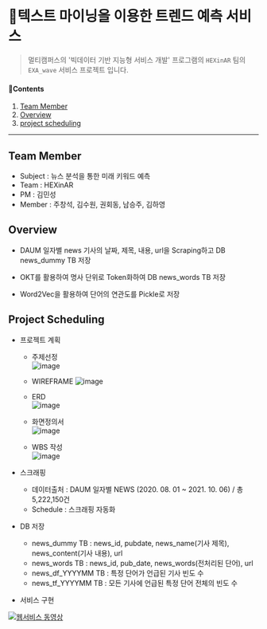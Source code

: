 # 📰텍스트 마이닝을 이용한 트렌드 예측 서비스

> 멀티캠퍼스의 '빅데이터 기반 지능형 서비스 개발' 프로그램의 `HEXinAR` 팀의 `EXA_wave` 서비스 프로젝트 입니다.



#### 📑Contents

1. [Team Member](#idx1)
2. [Overview](#idx2)
3. [project scheduling](#idx3)



------

## Team Member<a id="idx1"></a> 

* Subject : 뉴스 분석을 통한 미래 키워드 예측
* Team : HEXinAR
* PM : 김민성
* Member : 주창석, 김수원, 권회동, 남승주, 김하영



## Overview<a id="idx2"></a>

* DAUM 일자별 news 기사의 날짜, 제목, 내용, url을 Scraping하고 DB news_dummy TB 저장

  

* OKT를 활용하여 명사 단위로 Token화하여 DB news_words TB 저장



* Word2Vec을 활용하여 단어의 연관도를 Pickle로 저장


## Project Scheduling<a id="idx3"></a>

* 프로젝트 계획

  - 주제선정  
  ![image](https://user-images.githubusercontent.com/85272350/136386032-597bf1f1-1285-49a9-8081-007b145243d6.png)

  - WIREFRAME
  ![image](https://user-images.githubusercontent.com/85272350/136385832-1c6b57de-f5f6-4a42-ba17-00af57232c87.png)
  
  - ERD  
  ![image](https://user-images.githubusercontent.com/85272350/136387764-bbe6f020-6448-42d0-bdec-a7aceeef6954.png)

  - 화면정의서  
  ![image](https://user-images.githubusercontent.com/85272350/136386252-5a1863cd-65cf-40b6-9983-d26b8f3e83cb.png)

  - WBS 작성    
  ![image](https://user-images.githubusercontent.com/85272350/136387475-5649a691-cbcc-4f04-b96b-c97d22a5df46.png)

* 스크래핑
  - 데이터출처 : DAUM 일자별 NEWS (2020. 08. 01 ~ 2021. 10. 06) / 총 5,222,150건
  - Schedule : 스크래핑 자동화  
  
* DB 저장
  - news_dummy TB : news_id, pubdate, news_name(기사 제목), news_content(기사 내용), url
  - news_words TB : news_id, pub_date, news_words(전처리된 단어), url
  - news_df_YYYYMM TB : 특정 단어가 언급된 기사 빈도 수
  - news_tf_YYYYMM TB : 모든 기사에 언급된 특정 단어 전체의 빈도 수  
  
* 서비스 구현

[![웹서비스 동영상](https://img.youtube.com/vi/YPr3tFSjM_M/0.jpg)](https://www.youtube.com/watch?v=YPr3tFSjM_M)
